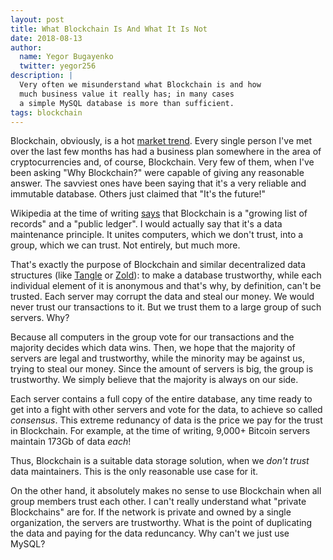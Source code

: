 ```yaml
---
layout: post
title: What Blockchain Is And What It Is Not
date: 2018-08-13
author:
  name: Yegor Bugayenko
  twitter: yegor256
description: |
  Very often we misunderstand what Blockchain is and how
  much business value it really has; in many cases
  a simple MySQL database is more than sufficient.
tags: blockchain
---
```


Blockchain, obviously, is a hot [market trend](https://www.cnbc.com/2018/05/04/cryptocurrencies-and-blockchain-are-becoming-a-hot-trend-in-the-job-market.html).
Every single person I've met over the last few months has had a business
plan somewhere in the area of cryptocurrencies and, of course, Blockchain.
Very few of them, when I've been asking "Why Blockchain?" were capable of giving
any reasonable answer. The savviest ones have been saying that it's a very reliable and immutable
database. Others just claimed that "It's the future!"

<!--more-->

Wikipedia at the time of writing [says](https://en.wikipedia.org/wiki/Blockchain)
that Blockchain is a "growing list of records"
and a "public ledger". I would actually say that it's a data maintenance
principle. It unites computers, which we don't trust,
into a group, which we can trust. Not entirely, but much more.

That's exactly the purpose of Blockchain and similar decentralized data
structures (like [Tangle](https://en.bitcoinwiki.org/wiki/IOTA)
or [Zold](https://www.zold.io)): to make a database trustworthy,
while each individual element of it is anonymous and that's why, by definition,
can't be trusted. Each server may corrupt the data and steal our money.
We would never trust our transactions to it. But we trust
them to a large group of such servers. Why?

Because all computers in the group vote for our transactions and the
majority decides which data wins. Then, we hope that the majority of servers
are legal and trustworthy, while the minority may be against us, trying
to steal our money. Since the amount of servers is big, the group is
trustworthy. We simply believe that the majority is always on our side.

Each server contains a full copy of the entire database, any time ready
to get into a fight with other servers and vote for the data, to achieve
so called _consensus_. This extreme redunancy of data is the price we pay
for the trust in Blockchain. For example, at the time of writing,
9,000+ Bitcoin servers maintain 173Gb of data _each_!

Thus, Blockchain is a suitable data storage solution, when
we _don't trust_ data maintainers. This is the only reasonable use case
for it.

On the other hand, it absolutely makes no sense to use Blockchain when
all group members trust each other. I can't really understand what
"private Blockchains" are for. If the network is private and owned by a single
organization, the servers are trustworthy. What is the point of duplicating
the data and paying for the data reduncancy. Why can't we just use MySQL?


